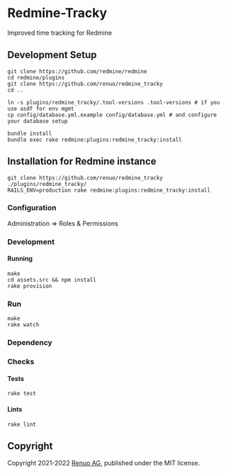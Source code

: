 # Redmine-Tracky

Improved time tracking for Redmine

## Development Setup

    git clone https://github.com/redmine/redmine
    cd redmine/plugins
    git clone https://github.com/renuo/redmine_tracky
    cd ..

    ln -s plugins/redmine_tracky/.tool-versions .tool-versions # if you use asdf for env mgmt
    cp config/database.yml.example config/database.yml # and configure your database setup

    bundle install
    bundle exec rake redmine:plugins:redmine_tracky:install

## Installation for Redmine instance

    git clone https://github.com/renuo/redmine_tracky ./plugins/redmine_tracky/
    RAILS_ENV=production rake redmine:plugins:redmine_tracky:install

### Configuration

Administration => Roles & Permissions

### Development

#### Running

    make
    cd assets.src && npm install
    rake provision

### Run

    make
    rake watch

### Dependency

### Checks

#### Tests

    rake test

#### Lints

    rake lint

## Copyright

Copyright 2021-2022 [Renuo AG](https://www.renuo.ch/), published under the MIT license.
